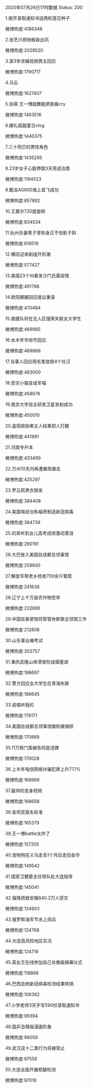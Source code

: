 2020年07月26日17时数据
Status: 200

1.南开录取通知书送两粒莲花种子

微博热度:4186348

2.张艺兴把地板跺出坑

微博热度:2029520

3.录3年求婚视频男主回应

微博热度:1790717

4.马云

微博热度:1627407

5.张萌 王一博跳舞能把我看cry

微博热度:1463516

6.娜扎超甜夏日vlog

微博热度:1440375

7.三十而已的男性角色

微博热度:1435295

8.23岁女子心脏停跳3天奇迹治愈

微博热度:1194523

9.鲲龙AG600海上首飞成功

微博热度:857892

10.王嘉尔720度旋转

微博热度:834534

11.杭州杀妻男子曾称身正不怕影子斜

微博热度:619519

12.横店迎来剧组开机潮

微博热度:577427

13.美国23个州暴发沙门氏菌疫情

微博热度:491766

14.欧阳娜娜回应提议重录

微博热度:470484

15.救援队将在无人区搜索失联女大学生

微博热度:469985

16.水木年华缪杰回应

微博热度:469868

17.当事人回应用毛笔放倒4个壮汉

微博热度:463000

18.受灾小猫变成军喵

微博热度:458676

19.南京大学自主研发卫星发射成功

微博热度:450010

20.盗窃欲拍晕主人结果把人打醒

微博热度:441991

21.河南专升本

微博热度:433499

22.万州10天内再遭暴雨袭击

微博热度:425297

23.罗云熙黑衣银发

微博热度:384408

24.美国电视台称福奇制造新冠病毒

微博热度:364739

25.的哥听到女儿高考成绩激动落泪

微博热度:280191

26.大巴驶入美国驻成都总领事馆

微博热度:259930

27.解放军帮老乡抢收700余斤葡萄

微博热度:241638

28.辽宁上千万亩农作物受旱

微博热度:232695

29.中国驻美使馆将暂管休斯敦总领馆工作

微博热度:212808

30.山东事业编考试

微博热度:202757

31.重庆武隆山体滑坡形成堰塞湖

微博热度:198697

32.警方回应女大学生在青海失联

微博热度:186645

33.说唱听我的

微博热度:176171

34.美国驻成都总领事馆徽标被摘除

微博热度:170869

35.11万租门面被告知是违建

微博热度:170028

36.上半年电信网络诈骗犯罪上升77.1%

微博热度:168966

37.最帅的变身视频

微博热度:168658

38.金鸡奖报名标准

微博热度:165379

39.王一博battle太炸了

微博热度:157205

40.宠物狗在义乌走丢1个月后走回金华

微博热度:149542

41.国家卫健委主任带队赴大连指导

微博热度:145041

42.强降雨致安徽840.2万人受灾

微博热度:124903

43.俄罗斯海军节水上阅兵

微博热度:124768

44.大连高风险地区实况

微博热度:124719

45.英女王在线参加自己肖像画揭幕仪式

微博热度:118866

46.巴西总统新冠病毒检测结果转阴

微博热度:106362

47.小学老师3天手写590份录取通知书

微博热度:99394

48.国乒丑萌版漫画形象

微博热度:98059

49.武汉这十二类行为将被禁止

微博热度:97556

50.大连全面开展核酸检测

微博热度:97018

